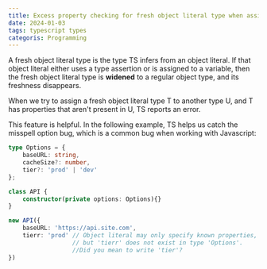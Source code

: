 ```yaml
---
title: Excess property checking for fresh object literal type when assign to another type
date: 2024-01-03
tags: typescript types
categoris: Programming
---
```


A fresh object literal type is the type TS infers from an object literal. If that object literal either uses a type assertion or is assigned to a variable, then the fresh object literal type is **widened** to a regular object type, and its freshness disappears.

When we try to assign a fresh object literal type T to another type U, and T has properties that aren't present in U, TS reports an error.

This feature is helpful. In the following example, TS helps us catch the misspell option bug, which is a common bug when working with Javascript:

```typescript
type Options = {
    baseURL: string,
    cacheSize?: number,
    tier?: 'prod' | 'dev'
};

class API {
    constructor(private options: Options){}
}

new API({
    baseURL: 'https://api.site.com',
    tierr: 'prod' // Object literal may only specify known properties, 
                  // but 'tierr' does not exist in type 'Options'. 
                  //Did you mean to write 'tier'?
})
```